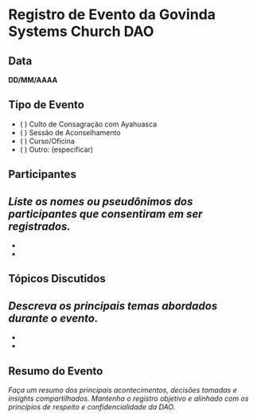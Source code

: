 # Registro de Evento da Govinda Systems Church DAO

## Data
**DD/MM/AAAA**

## Tipo de Evento
- ( ) Culto de Consagração com Ayahuasca
- ( ) Sessão de Aconselhamento
- ( ) Curso/Oficina
- ( ) Outro: (especificar)

## Participantes
*Liste os nomes ou pseudônimos dos participantes que consentiram em ser registrados.*
-
-
-

## Tópicos Discutidos
*Descreva os principais temas abordados durante o evento.*
-
-
-

## Resumo do Evento
*Faça um resumo dos principais acontecimentos, decisões tomadas e insights compartilhados. Mantenha o registro objetivo e alinhado com os princípios de respeito e confidencialidade da DAO.*